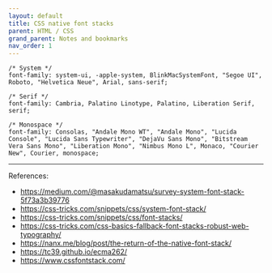 ```yaml
---
layout: default
title: CSS native font stacks
parent: HTML / CSS
grand_parent: Notes and bookmarks
nav_order: 1
---
```


```
/* System */
font-family: system-ui, -apple-system, BlinkMacSystemFont, "Segoe UI", Roboto, "Helvetica Neue", Arial, sans-serif;

/* Serif */
font-family: Cambria, Palatino Linotype, Palatino, Liberation Serif, serif;

/* Monospace */
font-family: Consolas, "Andale Mono WT", "Andale Mono", "Lucida Console", "Lucida Sans Typewriter", "DejaVu Sans Mono", "Bitstream Vera Sans Mono", "Liberation Mono", "Nimbus Mono L", Monaco, "Courier New", Courier, monospace;
```

---

References:
+ https://medium.com/@masakudamatsu/survey-system-font-stack-5f73a3b39776
+ https://css-tricks.com/snippets/css/system-font-stack/
+ https://css-tricks.com/snippets/css/font-stacks/
+ https://css-tricks.com/css-basics-fallback-font-stacks-robust-web-typography/
+ https://nanx.me/blog/post/the-return-of-the-native-font-stack/
+ https://tc39.github.io/ecma262/
+ https://www.cssfontstack.com/